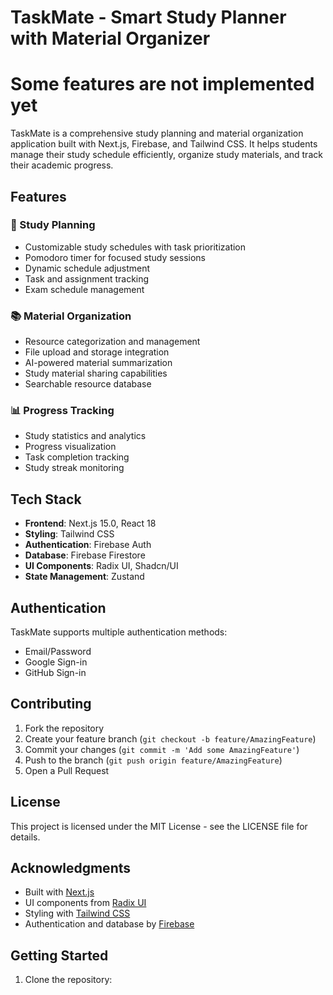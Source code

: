 # TaskMate - Smart Study Planner with Material Organizer

# Some features are not implemented yet

TaskMate is a comprehensive study planning and material organization application built with Next.js, Firebase, and Tailwind CSS. It helps students manage their study schedule efficiently, organize study materials, and track their academic progress.

## Features

### 🎯 Study Planning
- Customizable study schedules with task prioritization
- Pomodoro timer for focused study sessions
- Dynamic schedule adjustment
- Task and assignment tracking
- Exam schedule management

### 📚 Material Organization
- Resource categorization and management
- File upload and storage integration
- AI-powered material summarization
- Study material sharing capabilities
- Searchable resource database

### 📊 Progress Tracking
- Study statistics and analytics
- Progress visualization
- Task completion tracking
- Study streak monitoring

## Tech Stack

- **Frontend**: Next.js 15.0, React 18
- **Styling**: Tailwind CSS
- **Authentication**: Firebase Auth
- **Database**: Firebase Firestore
- **UI Components**: Radix UI, Shadcn/UI
- **State Management**: Zustand


## Authentication

TaskMate supports multiple authentication methods:
- Email/Password
- Google Sign-in
- GitHub Sign-in

## Contributing

1. Fork the repository
2. Create your feature branch (`git checkout -b feature/AmazingFeature`)
3. Commit your changes (`git commit -m 'Add some AmazingFeature'`)
4. Push to the branch (`git push origin feature/AmazingFeature`)
5. Open a Pull Request

## License

This project is licensed under the MIT License - see the LICENSE file for details.

## Acknowledgments

- Built with [Next.js](https://nextjs.org/)
- UI components from [Radix UI](https://www.radix-ui.com/)
- Styling with [Tailwind CSS](https://tailwindcss.com/)
- Authentication and database by [Firebase](https://firebase.google.com/)

## Getting Started

1. Clone the repository:
